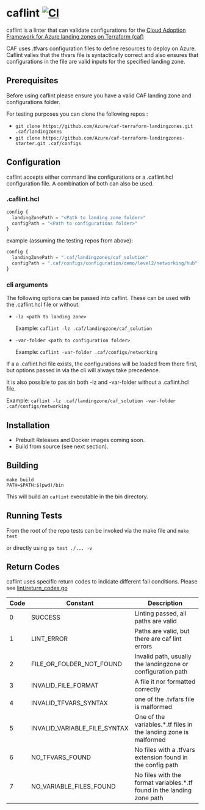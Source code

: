 # caflint [![CI](https://github.com/aztfmod/caflint/actions/workflows/ci.yml/badge.svg)](https://github.com/aztfmod/caflint/actions/workflows/ci.yml)

caflint is a linter that can validate configurations for the [Cloud Adoption Framework for Azure landing zones on Terraform (caf)](https://github.com/Azure/caf-terraform-landingzones)

CAF uses .tfvars configuration files to define resources to deploy on Azure. Caflint valies that the tfvars file is syntactically correct and also ensures that configurations in the file are valid inputs for the specified landing zone.


## Prerequisites

Before using caflint please ensure you have a valid CAF landing zone and configurations folder.

For testing purposes you can clone the following repos :

* `git clone https://github.com/Azure/caf-terraform-landingzones.git .caf/landingzones`
* `git clone https://github.com/Azure/caf-terraform-landingzones-starter.git .caf/configs`

## Configuration

caflint accepts either command line configurations or a .caflint.hcl configuration file. A combination of both can also be used.

### .caflint.hcl

```terraform
config {
  landingZonePath = "<Path to landing zone folder>"
  configPath = "<Path to configurations folder>"
}
```

example (assuming the testing repos from above):

```terraform
config {
  landingZonePath = ".caf/landingzones/caf_solution"
  configPath = ".caf/configs/configuration/demo/level2/networking/hub"
}
```

### cli arguments

The following options can be passed into caflint. These can be used with the .caflint.hcl file or without.

* `-lz <path to landing zone>`
  
  Example: `caflint -lz .caf/landingzone/caf_solution`

* `-var-folder <path to configuration folder>`
  
  Example: `caflint -var-folder .caf/configs/networking`

If a a .caflint.hcl file exists, the configurations will be loaded from there first, but options passed in via the cli will always take precedence. 

It is also possible to pas sin both -lz and -var-folder without a .caflint.hcl file.

Example: `caflint -lz .caf/landingzone/caf_solution -var-folder .caf/configs/networking`
## Installation

* Prebuilt Releases and Docker images coming soon.
* Build from source (see next section).

## Building

```
make build
PATH=$PATH:$(pwd)/bin
```

This will build an `caflint` executable in the bin directory.

## Running Tests

From the root of the repo tests can be invoked via the make file and `make test`

or directly using `go test ./... -v`

## Return Codes

caflint uses specific return codes to indicate different fail conditions. Please see [lint/return_codes.go](return_codes.go)

| Code      | Constant | Description
| ---------------- | -------- |------------
| 0 | SUCCESS | Linting passed, all paths are valid
| 1 | LINT_ERROR | Paths are valid, but there are caf lint errors
| 2 | FILE_OR_FOLDER_NOT_FOUND | Invalid path, usually the landingzone or configuration path
| 3 | INVALID_FILE_FORMAT | A file it nor formatted correctly
| 4 | INVALID_TFVARS_SYNTAX | one of the .tvfars file is malformed
| 5 | INVALID_VARIABLE_FILE_SYNTAX | One of the variables.*.tf files in the landing zone is malformed
| 6 | NO_TFVARS_FOUND | No files with a .tfvars extension found in the config path
| 7 | NO_VARIABLE_FILES_FOUND | No files with the format variables.*.tf found in the landing zone path
